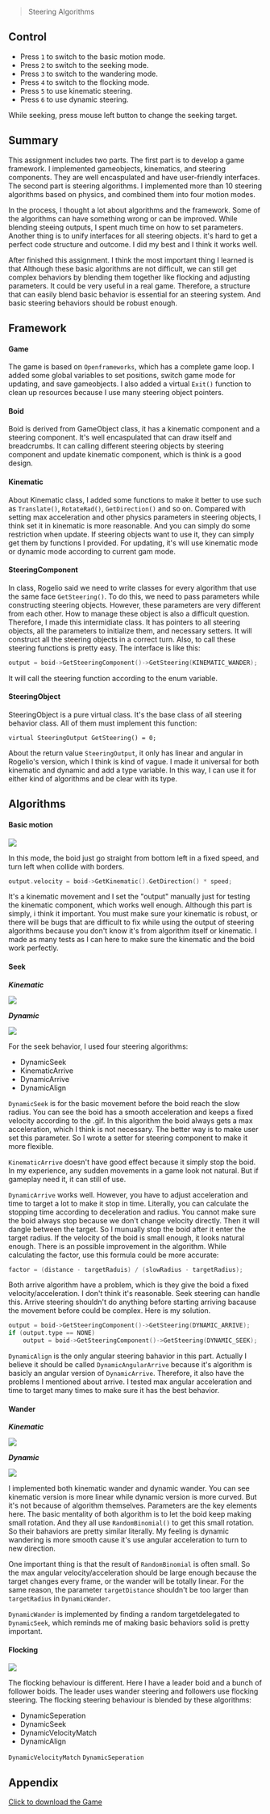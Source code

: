 > Steering Algorithms


## Control

* Press `1` to switch to the basic motion mode.
* Press `2` to switch to the seeking mode.
* Press `3` to switch to the wandering mode.
* Press `4` to switch to the flocking mode.
* Press `5` to use kinematic steering.
* Press `6` to use dynamic steering. 

While seeking, press mouse left button to change the seeking target.


## Summary

This assignment includes two parts. The first part is to develop a game framework. I implemented gameobjects, kinematics, and steering components. They are well encaspulated and have user-friendly interfaces. The second part is steering algorithms. I implemented more than 10 steering algorithms based on physics, and combined them into four motion modes.  

In the process, I thought a lot about algorithms and the framework. Some of the algorithms can have something wrong or can be improved. While blending steeing outputs, I spent much time on how to set parameters. Another thing is to unify interfaces for all steering objects. it's hard to get a perfect code structure and outcome. I did my best and I think it works well.

After finished this assignment. I think the most important thing I learned is that Although these basic algorithms are not difficult, we can still get complex behaviors by blending them together like flocking and adjusting parameters. It could be very useful in a real game. Therefore, a structure that can easily blend basic behavior is essential for an steering system. And basic steering behaviors should be robust enough.

## Framework

#### Game

The game is based on `Openframeworks`, which has a complete game loop. I added some global variables to set positions, switch game mode for updating, and save gameobjects. I also added a virtual `Exit()` function to clean up resources because I use many steering object pointers.

#### Boid

Boid is derived from GameObject class, it has a kinematic component and a steering component. It's well encaspulated that can draw itself and breadcrumbs. It can calling different steering objects by steering component and update kinematic component, which is think is a good design.

#### Kinematic

About Kinematic class, I added some functions to make it better to use such as `Translate()`, `RotateRad()`, `GetDirection()` and so on. Compared with setting max acceleration and other physics parameters in steering objects, I think set it in kinematic is more reasonable. And you can simply do some restriction when update. If steering objects want to use it, they can simply get them by functions I provided. For updating, it's will use kinematic mode or dynamic mode according to current gam mode.

#### SteeringComponent

In class, Rogelio said we need to write classes for every algorithm that use the same face `GetSteering()`. To do this, we need to pass parameters while constructing steering objects. However, these parameters are very different from each other. How to manage these object is also a difficult question. 
Therefore, I made this intermidiate class. It has pointers to all steering objects, all the parameters to initialize them, and necessary setters. It will construct all the steering objects in a correct turn. Also, to call these steering functions is pretty easy. The interface is like this:
```c++
output = boid->GetSteeringComponent()->GetSteering(KINEMATIC_WANDER);
```
It will call the steering function according to the enum variable.

#### SteeringObject

SteeringObject is a pure virtual class. It's the base class of all steering behavior class. All of them must implement this function:
```
virtual SteeringOutput GetSteering() = 0;
```
About the return value `SteeringOutput`, it only has linear and angular in Rogelio's version, which I think is kind of vague. I made it universal for both kinematic and dynamic and add a type variable. In this way, I can use it for either kind of algorithms and be clear with its type.

## Algorithms

#### Basic motion

![](/img/in-post/ai-write-up-01/1.JPG)

In this mode, the boid just go straight from bottom left in a fixed speed, and turn left when collide with borders. 
```c++
output.velocity = boid->GetKinematic().GetDirection() * speed;
```
It's a kinematic movement and I set the "output" manually just for testing the kinematic component, which works well enough.
Although this part is simply, i think it important. You must make sure your kinematic is robust, or there will be bugs that are difficult to fix while using the output of steering algorithms because you don't know it's from algorithm itself or kinematic. I made as many tests as I can here to make sure the kinematic and the boid work perfectly.

#### Seek

***Kinematic***

![](/img/in-post/ai-write-up-01/4.gif)

***Dynamic***

![](/img/in-post/ai-write-up-01/1.gif)

For the seek behavior, I used four steering algorithms:
* DynamicSeek
* KinematicArrive
* DynamicArrive
* DynamicAlign

`DynamicSeek` is for the basic movement before the boid reach the slow radius. You can see the boid has a smooth acceleration and keeps a fixed velocity according to the .gif. In this algorithm the boid always gets a max acceleration, which I think is not necessary. The better way is to make user set this parameter. So I wrote a setter for steering component to make it more flexible. 

`KinematicArrive` doesn't have good effect because it simply stop the boid. In my experience, any sudden movements in a game look not natural. But if gameplay need it, it can still of use.

`DynamicArrive` works well. However, you have to adjust acceleration and time to target a lot to make it stop in time. Literally, you can calculate the stopping time according to deceleration and radius. You cannot make sure the boid always stop because we don't change velocity directly. Then it will dangle between the target. So I munually stop the boid after it enter the target radius. If the velocity of the boid is small enough, it looks natural enough. There is an possible improvement in the algorithm. While calculating the factor, use this formula could be more accurate:
```c++
factor = (distance - targetRaduis) / (slowRadius - targetRadius);
```
Both arrive algorithm have a problem, which is they give the boid a fixed velocity/acceleration. I don't think it's reasonable. Seek steering can handle this. Arrive steering shouldn't do anything before starting arriving bacause the movement before could be complex. Here is my solution.
```c++
output = boid->GetSteeringComponent()->GetSteering(DYNAMIC_ARRIVE);
if (output.type == NONE)
	output = boid->GetSteeringComponent()->GetSteering(DYNAMIC_SEEK);
```

`DynamicAlign` is the only angular steering bahavior in this part. Actually I believe it should be called `DynamicAngularArrive` because it's algorithm is basicly an angular version of `DynamicArrive`. Therefore, it also have the problems I mentioned about arrive. I tested max angular acceleration and time to target many times to make sure it has the best behavior.

#### Wander

***Kinematic***

![](/img/in-post/ai-write-up-01/5.gif)

***Dynamic***

![](/img/in-post/ai-write-up-01/2.gif)

I implemented both kinematic wander and dynamic wander. You can see kinematic version is more linear while dynamic version is more curved. But it's not because of algorithm themselves. Parameters are the key elements here. The basic mentality of both algorithm is to let the boid keep making small rotation. And they all use `RandomBinomial()` to get this small rotation. So their bahaviors are pretty similar literally. My feeling is dynamic wandering is more smooth cause it's use angular acceleration to turn to new direction.

One important thing is that the result of `RandomBinomial` is often small. So the max angular velocity/acceleration should be large enough because the target changes every frame, or the wander will be totally linear. For the same reason, the parameter `targetDistance` shouldn't be too larger than `targetRadius` in `DynamicWander`.

`DynamicWander` is implemented by finding a random targetdelegated to `DynamicSeek`, which reminds me of making basic behaviors solid is pretty important.


#### Flocking

![](/img/in-post/ai-write-up-01/3.gif)

The flocking behaviour is different. Here I have a leader boid and a bunch of follower boids. The leader uses wander steering and followers use flocking steering. The flocking steering behaviour is blended by these algorithms:
* DynamicSeperation
* DynamicSeek
* DynamicVelocityMatch
* DynamicAlign

`DynamicVelocityMatch`
`DynamicSeperation`

## Appendix

[Click to download the Game](/assets/A09_Zhitao.zip)


